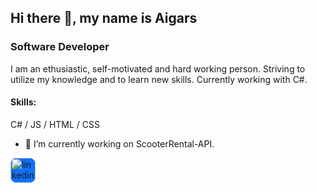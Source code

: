 ## Hi there 👋, my name is Aigars
### Software Developer
I am an ethusiastic, self-motivated and hard working person. Striving to utilize my knowledge and to learn new skills. Currently working with C#.

#### Skills: 
C# / JS / HTML / CSS

- 🔭 I’m currently working on ScooterRental-API. 


[<img src='https://cdn.jsdelivr.net/npm/simple-icons@3.0.1/icons/linkedin.svg' alt='linkedin' height='40' style="background-color: #1070ff;
    border-radius: 10px;">](https://www.linkedin.com/in/aigarsmaskalans/)   


